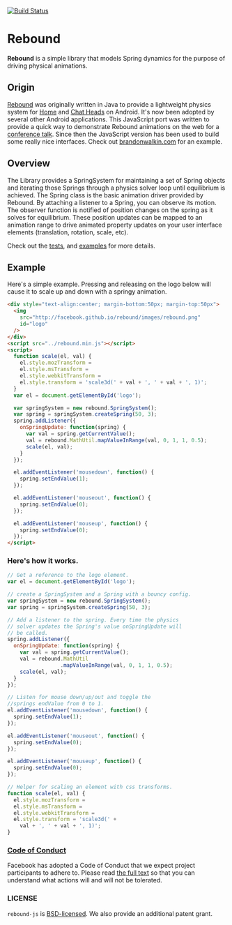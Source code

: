 [![Build
Status](https://travis-ci.org/facebook/rebound-js.svg?branch=master)](https://travis-ci.org/facebook/rebound-js)

# Rebound
**Rebound** is a simple library that models Spring dynamics for the
purpose of driving physical animations.

## Origin
[Rebound](http://facebook.github.io/rebound) was originally written
in Java to provide a lightweight physics system for
[Home](https://play.google.com/store/apps/details?id=com.facebook.home) and
[Chat Heads](https://play.google.com/store/apps/details?id=com.facebook.orca)
on Android. It's now been adopted by several other Android
applications. This JavaScript port was written to provide a quick
way to demonstrate Rebound animations on the web for a
[conference talk](https://www.youtube.com/watch?v=s5kNm-DgyjY). Since then
the JavaScript version has been used to build some really nice interfaces.
Check out [brandonwalkin.com](http://brandonwalkin.com) for an
example.

## Overview
The Library provides a SpringSystem for maintaining a set of Spring
objects and iterating those Springs through a physics solver loop
until equilibrium is achieved. The Spring class is the basic
animation driver provided by Rebound. By attaching a listener to
a Spring, you can observe its motion. The observer function is
notified of position changes on the spring as it solves for
equilibrium. These position updates can be mapped to an animation
range to drive animated property updates on your user interface
elements (translation, rotation, scale, etc).

Check out the
[tests](http://facebook.github.io/rebound-js/browser_test/index.html), and
[examples](http://facebook.github.io/rebound-js/examples) for more details.

## Example
Here's a simple example. Pressing and releasing on the logo below
will cause it to scale up and down with a springy animation.

```html
<div style="text-align:center; margin-bottom:50px; margin-top:50px">
  <img
    src="http://facebook.github.io/rebound/images/rebound.png"
    id="logo"
  />
</div>
<script src="../rebound.min.js"></script>
<script>
  function scale(el, val) {
    el.style.mozTransform =
    el.style.msTransform =
    el.style.webkitTransform =
    el.style.transform = 'scale3d(' + val + ', ' + val + ', 1)';
  }
  var el = document.getElementById('logo');

  var springSystem = new rebound.SpringSystem();
  var spring = springSystem.createSpring(50, 3);
  spring.addListener({
    onSpringUpdate: function(spring) {
      var val = spring.getCurrentValue();
      val = rebound.MathUtil.mapValueInRange(val, 0, 1, 1, 0.5);
      scale(el, val);
    }
  });

  el.addEventListener('mousedown', function() {
    spring.setEndValue(1);
  });

  el.addEventListener('mouseout', function() {
    spring.setEndValue(0);
  });

  el.addEventListener('mouseup', function() {
    spring.setEndValue(0);
  });
</script>
```

### Here's how it works.

```js
// Get a reference to the logo element.
var el = document.getElementById('logo');

// create a SpringSystem and a Spring with a bouncy config.
var springSystem = new rebound.SpringSystem();
var spring = springSystem.createSpring(50, 3);

// Add a listener to the spring. Every time the physics
// solver updates the Spring's value onSpringUpdate will
// be called.
spring.addListener({
  onSpringUpdate: function(spring) {
    var val = spring.getCurrentValue();
    val = rebound.MathUtil
                 .mapValueInRange(val, 0, 1, 1, 0.5);
    scale(el, val);
  }
});

// Listen for mouse down/up/out and toggle the
//springs endValue from 0 to 1.
el.addEventListener('mousedown', function() {
  spring.setEndValue(1);
});

el.addEventListener('mouseout', function() {
  spring.setEndValue(0);
});

el.addEventListener('mouseup', function() {
  spring.setEndValue(0);
});

// Helper for scaling an element with css transforms.
function scale(el, val) {
  el.style.mozTransform =
  el.style.msTransform =
  el.style.webkitTransform =
  el.style.transform = 'scale3d(' +
    val + ', ' + val + ', 1)';
}
```

### [Code of Conduct](https://code.facebook.com/codeofconduct)

Facebook has adopted a Code of Conduct that we expect project participants to adhere to. Please read [the full text](https://code.facebook.com/codeofconduct) so that you can understand what actions will and will not be tolerated.

### LICENSE

`rebound-js` is [BSD-licensed](https://github.com/facebook/rebound-js/blob/master/LICENSE). We also provide an additional patent grant.
